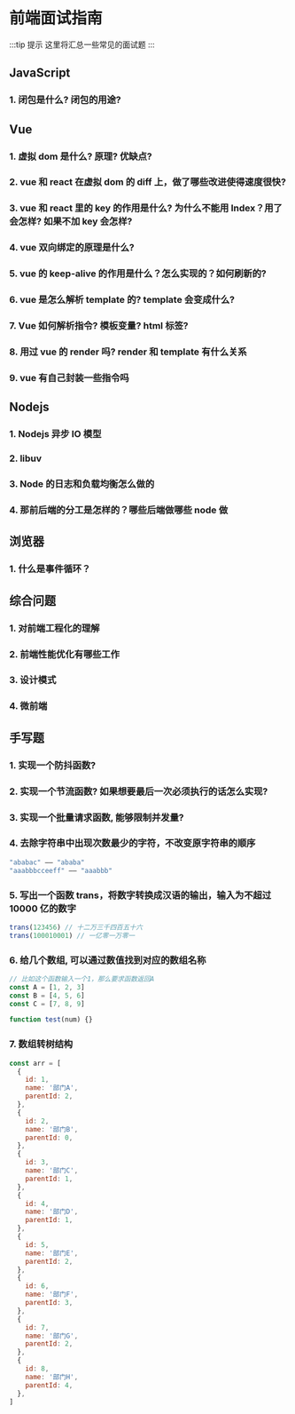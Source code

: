 # 前端面试指南

:::tip 提示
这里将汇总一些常见的面试题
:::

## JavaScript

### 1. 闭包是什么? 闭包的用途?

## Vue

### 1. 虚拟 dom 是什么? 原理? 优缺点?

### 2. vue 和 react 在虚拟 dom 的 diff 上，做了哪些改进使得速度很快?

### 3. vue 和 react 里的 key 的作用是什么? 为什么不能用 Index？用了会怎样? 如果不加 key 会怎样?

### 4. vue 双向绑定的原理是什么?

### 5. vue 的 keep-alive 的作用是什么？怎么实现的？如何刷新的?

### 6. vue 是怎么解析 template 的? template 会变成什么?

### 7. Vue 如何解析指令? 模板变量? html 标签?

### 8. 用过 vue 的 render 吗? render 和 template 有什么关系

### 9. vue 有自己封装一些指令吗

## Nodejs

### 1. Nodejs 异步 IO 模型

### 2. libuv

### 3. Node 的日志和负载均衡怎么做的

### 4. 那前后端的分工是怎样的？哪些后端做哪些 node 做

## 浏览器

### 1. 什么是事件循环？

## 综合问题

### 1. 对前端工程化的理解

### 2. 前端性能优化有哪些工作

### 3. 设计模式

### 4. 微前端

## 手写题

### 1. 实现一个防抖函数?

### 2. 实现一个节流函数? 如果想要最后一次必须执行的话怎么实现?

### 3. 实现一个批量请求函数, 能够限制并发量?

### 4. 去除字符串中出现次数最少的字符，不改变原字符串的顺序

```js
"ababac" —— "ababa"
"aaabbbcceeff" —— "aaabbb"
```

### 5. 写出一个函数 trans，将数字转换成汉语的输出，输入为不超过 10000 亿的数字

```js
trans(123456) // 十二万三千四百五十六
trans(100010001) // 一亿零一万零一
```

### 6. 给几个数组, 可以通过数值找到对应的数组名称

```js
// 比如这个函数输入一个1，那么要求函数返回A
const A = [1, 2, 3]
const B = [4, 5, 6]
const C = [7, 8, 9]

function test(num) {}
```

### 7. 数组转树结构

```js
const arr = [
  {
    id: 1,
    name: '部门A',
    parentId: 2,
  },
  {
    id: 2,
    name: '部门B',
    parentId: 0,
  },
  {
    id: 3,
    name: '部门C',
    parentId: 1,
  },
  {
    id: 4,
    name: '部门D',
    parentId: 1,
  },
  {
    id: 5,
    name: '部门E',
    parentId: 2,
  },
  {
    id: 6,
    name: '部门F',
    parentId: 3,
  },
  {
    id: 7,
    name: '部门G',
    parentId: 2,
  },
  {
    id: 8,
    name: '部门H',
    parentId: 4,
  },
]
```
